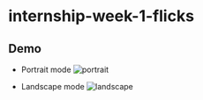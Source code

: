 # internship-week-1-flicks

## Demo
- Portrait mode
![portrait](https://user-images.githubusercontent.com/62392423/124372470-2b15b900-dcb4-11eb-8436-ba3439a92275.gif)

- Landscape mode
![landscape](https://user-images.githubusercontent.com/62392423/124372618-ceb39900-dcb5-11eb-9082-ac46c5f05cf2.gif)

